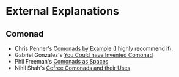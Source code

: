 # External Explanations

## Comonad

- Chris Penner's [Comonads by Example](https://github.com/ChrisPenner/comonads-by-example) (I highly recommend it).
- Gabriel Gonzalez's [You Could have Invented Comonad](http://www.haskellforall.com/2013/02/you-could-have-invented-comonads.html)
- Phil Freeman's [Comonads as Spaces](https://blog.functorial.com/posts/2016-08-07-Comonads-As-Spaces.html)
- Nihil Shah's [Cofree Comonads and their Uses](https://www.youtube.com/watch?v=ydZ_fLwo9yI)
